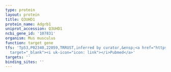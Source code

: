```yaml
---
type: protein
layout: protein
title: Q3UHD1
protein_name: Adgrb1
uniprot_accession: Q3UHD1
ncbi_gene_id: '107831'
organism: Mus musculus
function: target gene
tfs: 'Tp53,P02340,22059,TRRUST,inferred by curator,&ensp;<a href="https://www.ncbi.nlm.nih.gov/pubmed/?term=11875720%5Buid%5D"
  target="_blank"><i uk-icon="icon: link"></i>Pubmed</a>'
targets: ''
binding_sites: ''
---
```

